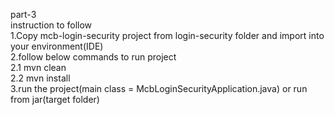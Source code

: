 part-3</br>
instruction to follow</br>
  1.Copy mcb-login-security project from login-security folder and import into your environment(IDE)</br>
  2.follow below commands to run project</br>
    2.1 mvn clean</br>
    2.2 mvn install</br>
  3.run the project(main class = McbLoginSecurityApplication.java) or run from jar(target folder)</br>
